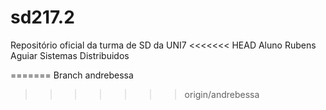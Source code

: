 ﻿# sd217.2
Repositório oficial da turma de SD da UNI7
<<<<<<< HEAD
Aluno Rubens Aguiar Sistemas Distribuidos

=======
Branch andrebessa
>>>>>>> origin/andrebessa
